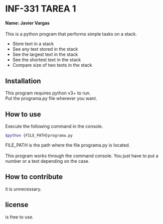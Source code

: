 # INF-331 TAREA 1
#### Name: Javier Vargas

This is a python program that performs simple tasks on a stack.
- Store text in a stack
- See any text stored in the stack
- See the largest text in the stack
- See the shortest text in the stack
- Compare size of two texts in the stack

## Installation
This program requires python v3+ to run.<br>
Put the programa.py file wherever you want.

## How to use
Execute the following command in the console.
```sh
$python {FILE_PATH}programa.py
```
FILE_PATH is the path where the file programa.py is located.<br><br>
This program works through the command console. You just have to put a number or a text depending on the case.

## How to contribute
it is unnecessary.

## license
is free to use.
